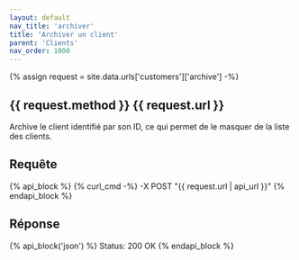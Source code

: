 ```yaml
---
layout: default
nav_title: 'archiver'
title: 'Archiver un client'
parent: 'Clients'
nav_order: 1000
---
```

{% assign request = site.data.urls['customers']['archive'] -%}
## {{ request.method }} {{ request.url }}

Archive le client identifié par son ID, ce qui permet de le masquer de la liste des clients.

## Requête

{% api_block %}
  {% curl_cmd -%}
  -X POST "{{ request.url | api_url }}"
{% endapi_block %}

## Réponse

{% api_block('json') %}
Status: 200 OK
{% endapi_block %}